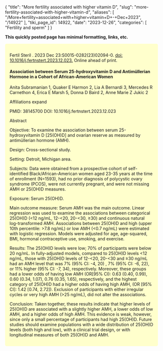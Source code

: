 {
  "title": "More fertility associated with higher vitamin D",
  "slug": "more-fertility-associated-with-higher-vitamin-d",
  "aliases": [
    "/More+fertility+associated+with+higher+vitamin+D+-+Dec+2023",
    "/14922"
  ],
  "tiki_page_id": 14922,
  "date": "2023-12-26",
  "categories": [
    "Fertility and sperm"
  ]
}

<!-- ~tc~ start ~/tc~ -->

 **This quickly posted page has minimal formatting, links, etc.** 

<div style="background-color:#FFC;padding:15px;margin:10px 0;border-radius:5px">

<!-- ~tc~ end~/tc~ -->

Fertil Steril . 2023 Dec 23:S0015-0282(23)02094-0. [doi: 10.1016/j.fertnstert.2023.12.023.](https://doi.org/10.1016/j.fertnstert.2023.12.023.) Online ahead of print.

#### Association between Serum 25-hydroxyvitamin D and Antimüllerian Hormone in a Cohort of African-American Women

Anita Subramanian 1, Quaker E Harmon 2, Lia A Bernardi 3, Mercedes R Carnethon 4, Erica E Marsh 5, Donna D Baird 2, Anne Marie Z Jukic 2

Affiliations expand

PMID: 38145700 DOI: 10.1016/j.fertnstert.2023.12.023

Abstract

Objective: To examine the association between serum 25-hydroxyvitamin D <span>[25(OH)D]</span> and ovarian reserve as measured by antimüllerian hormone (AMH).

Design: Cross-sectional study.

Setting: Detroit, Michigan area.

Subjects: Data were obtained from a prospective cohort of self-identified Black/African-American women aged 23-35 years at the time of enrollment (N=1593), had no prior diagnosis of polycystic ovary syndrome (PCOS), were not currently pregnant, and were not missing AMH or 25(OH)D measures.

Exposure: Serum 25(OH)D.

Main outcome measure: Serum AMH was the main outcome. Linear regression was used to examine the associations between categorical 25(OH)D (<12 ng/mL, 12-<20, 20-<30, ≥30) and continuous natural log-transformed AMH. Associations between 25(OH)D and high (upper 10th percentile: >7.8 ng/mL) or low AMH (<0.7 ng/mL) were estimated with logistic regression. Models were adjusted for age, age-squared, BMI, hormonal contraceptive use, smoking, and exercise.

Results: The 25(OH)D levels were low; 70% of participants were below 20 ng/mL. In fully-adjusted models, compared to 25(OH)D levels <12 ng/mL, those with 25(OH)D levels of 12-<20, 20-<30 and ≥30 ng/mL had an AMH level that was 7% (95% CI: -4, 20) , 7% (95% CI: -6, 22), or 11% higher (95% CI: -7, 34), respectively. Moreover, these groups had a lower odds of having low AMH (OR<span>[95% CI): 0.63 (0.40, 0.99), 0.60 (0.34, 1.07), 0.76 (0.35, 1.65), respectively, and the highest category of 25(OH)D had a higher odds of having high AMH, (OR [95% CI]</span>: 1.42 <span>[0.74, 2.72]</span>). Exclusion of participants with either irregular cycles or very high AMH (>25 ng/mL), did not alter the associations.

Conclusion: Taken together, these results indicate that higher levels of 25(OH)D are associated with a slightly higher AMH, a lower odds of low AMH, and a higher odds of high AMH. This evidence is weak, however, since only a small percentage of participants had high 25(OH)D. Future studies should examine populations with a wide distribution of 25(OH)D levels (both high and low), with a clinical trial design, or with longitudinal measures of both 25(OH)D and AMH.

</div>
